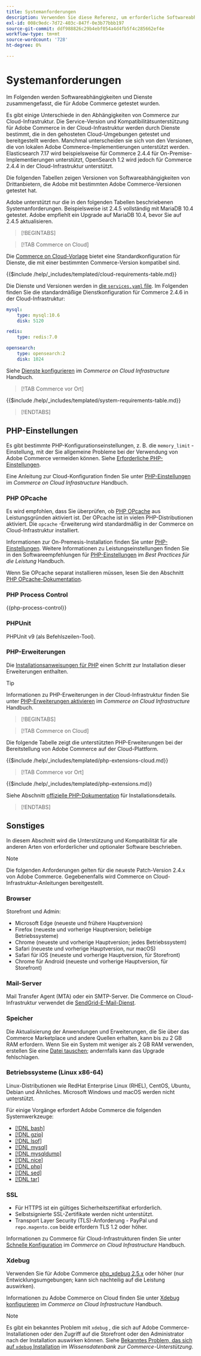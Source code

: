 ```yaml
---
title: Systemanforderungen
description: Verwenden Sie diese Referenz, um erforderliche Softwareabhängigkeiten zu identifizieren, die mit Adobe Commerce-Versionen getestet wurden.
exl-id: 008c9edc-7d72-403c-847f-0e3b77bbb197
source-git-commit: ddf988826c29b4ebf054a4d4fb5f4c285662ef4e
workflow-type: tm+mt
source-wordcount: '728'
ht-degree: 0%

---
```


# Systemanforderungen

Im Folgenden werden Softwareabhängigkeiten und Dienste zusammengefasst, die für Adobe Commerce getestet wurden.

Es gibt einige Unterschiede in den Abhängigkeiten von Commerce zur Cloud-Infrastruktur. Die Service-Version und Kompatibilitätsunterstützung für Adobe Commerce in der Cloud-Infrastruktur werden durch Dienste bestimmt, die in den gehosteten Cloud-Umgebungen getestet und bereitgestellt werden. Manchmal unterscheiden sie sich von den Versionen, die von lokalen Adobe Commerce-Implementierungen unterstützt werden. Elasticsearch 7.17 wird beispielsweise für Commerce 2.4.4 für On-Premise-Implementierungen unterstützt, OpenSearch 1.2 wird jedoch für Commerce 2.4.4 in der Cloud-Infrastruktur unterstützt.

Die folgenden Tabellen zeigen Versionen von Softwareabhängigkeiten von Drittanbietern, die Adobe mit bestimmten Adobe Commerce-Versionen getestet hat.

Adobe unterstützt nur die in den folgenden Tabellen beschriebenen Systemanforderungen. Beispielsweise ist 2.4.5 vollständig mit MariaDB 10.4 getestet. Adobe empfiehlt ein Upgrade auf MariaDB 10.4, bevor Sie auf 2.4.5 aktualisieren.

>[!BEGINTABS]

>[!TAB Commerce on Cloud]

Die [Commerce on Cloud-Vorlage](https://github.com/magento/magento-cloud) bietet eine Standardkonfiguration für Dienste, die mit einer bestimmten Commerce-Version kompatibel sind.

{{$include /help/_includes/templated/cloud-requirements-table.md}}

Die Dienste und Versionen werden in [die `services.yaml` file](https://github.com/magento/magento-cloud/blob/master/.magento/services.yaml). Im Folgenden finden Sie die standardmäßige Dienstkonfiguration für Commerce 2.4.6 in der Cloud-Infrastruktur:

```yaml
mysql:
    type: mysql:10.6
    disk: 5120

redis:
    type: redis:7.0

opensearch:
    type: opensearch:2
    disk: 1024
```

Siehe [Dienste konfigurieren](https://experienceleague.adobe.com/docs/commerce-cloud-service/user-guide/configure/service/services-yaml.html) im _Commerce on Cloud Infrastructure_ Handbuch.

>[!TAB Commerce vor Ort]

{{$include /help/_includes/templated/system-requirements-table.md}}

>[!ENDTABS]

## PHP-Einstellungen

Es gibt bestimmte PHP-Konfigurationseinstellungen, z. B. die `memory_limit` -Einstellung, mit der Sie allgemeine Probleme bei der Verwendung von Adobe Commerce vermeiden können. Siehe [Erforderliche PHP-Einstellungen](prerequisites/php-settings.md).

Eine Anleitung zur Cloud-Konfiguration finden Sie unter [PHP-Einstellungen](https://experienceleague.adobe.com/docs/commerce-cloud-service/user-guide/configure/app/php-settings.html) im _Commerce on Cloud Infrastructure_ Handbuch.

### PHP OPcache

Es wird empfohlen, dass Sie überprüfen, ob [PHP OPcache](https://www.php.net/manual/en/intro.opcache.php) aus Leistungsgründen aktiviert ist. Der OPcache ist in vielen PHP-Distributionen aktiviert. Die `opcache` -Erweiterung wird standardmäßig in der Commerce on Cloud-Infrastruktur installiert.

Informationen zur On-Premesis-Installation finden Sie unter [PHP-Einstellungen](prerequisites/php-settings.md). Weitere Informationen zu Leistungseinstellungen finden Sie in den Softwareempfehlungen für [PHP-Einstellungen](https://experienceleague.adobe.com/docs/commerce-operations/performance-best-practices/software.html#php-settings) im _Best Practices für die Leistung_ Handbuch.

Wenn Sie OPcache separat installieren müssen, lesen Sie den Abschnitt [PHP OPcache-Dokumentation](https://www.php.net/manual/en/opcache.setup.php).

### PHP Process Control

{{php-process-control}}

### PHPUnit

PHPUnit v9 (als Befehlszeilen-Tool).

### PHP-Erweiterungen

Die [Installationsanweisungen für PHP](prerequisites/php-settings.md) einen Schritt zur Installation dieser Erweiterungen enthalten.

>[!TIP]
>
>Informationen zu PHP-Erweiterungen in der Cloud-Infrastruktur finden Sie unter [PHP-Erweiterungen aktivieren](https://experienceleague.adobe.com/docs/commerce-cloud-service/user-guide/configure/app/php-settings.html#enable-extensions) im _Commerce on Cloud Infrastructure_ Handbuch.

>[!BEGINTABS]

>[!TAB Commerce on Cloud]

Die folgende Tabelle zeigt die unterstützten PHP-Erweiterungen bei der Bereitstellung von Adobe Commerce auf der Cloud-Plattform.

{{$include /help/_includes/templated/php-extensions-cloud.md}}

>[!TAB Commerce vor Ort]

{{$include /help/_includes/templated/php-extensions.md}}

Siehe Abschnitt [offizielle PHP-Dokumentation](https://www.php.net/manual/en/extensions.php) für Installationsdetails.

>[!ENDTABS]

## Sonstiges

In diesem Abschnitt wird die Unterstützung und Kompatibilität für alle anderen Arten von erforderlicher und optionaler Software beschrieben.

>[!NOTE]
>
>Die folgenden Anforderungen gelten für die neueste Patch-Version 2.4.x von Adobe Commerce. Gegebenenfalls wird Commerce on Cloud-Infrastruktur-Anleitungen bereitgestellt.

### Browser

Storefront und Admin:

- Microsoft Edge (neueste und frühere Hauptversion)
- Firefox (neueste und vorherige Hauptversion; beliebige Betriebssysteme)
- Chrome (neueste und vorherige Hauptversion; jedes Betriebssystem)
- Safari (neueste und vorherige Hauptversion, nur macOS)
- Safari für iOS (neueste und vorherige Hauptversion, für Storefront)
- Chrome für Android (neueste und vorherige Hauptversion, für Storefront)

### Mail-Server

Mail Transfer Agent (MTA) oder ein SMTP-Server. Die Commerce on Cloud-Infrastruktur verwendet die [SendGrid-E-Mail-Dienst](https://experienceleague.adobe.com/docs/commerce-cloud-service/user-guide/project/sendgrid.html).

### Speicher

Die Aktualisierung der Anwendungen und Erweiterungen, die Sie über das Commerce Marketplace und andere Quellen erhalten, kann bis zu 2 GB RAM erfordern. Wenn Sie ein System mit weniger als 2 GB RAM verwenden, erstellen Sie eine [Datei tauschen](https://support.magento.com/hc/en-us/articles/360032980432); andernfalls kann das Upgrade fehlschlagen.

### Betriebssysteme (Linux x86-64)

Linux-Distributionen wie RedHat Enterprise Linux (RHEL), CentOS, Ubuntu, Debian und Ähnliches. Microsoft Windows und macOS werden nicht unterstützt.

Für einige Vorgänge erfordert Adobe Commerce die folgenden Systemwerkzeuge:

- [[!DNL bash]](https://www.gnu.org/software/bash/)
- [[!DNL gzip]](https://www.gzip.org/)
- [[!DNL lsof]](https://linux.die.net/man/8/lsof)
- [[!DNL mysql]](https://www.mysql.com/)
- [[!DNL mysqldump]](https://dev.mysql.com/doc/refman/8.0/en/mysqldump.html)
- [[!DNL nice]](https://linux.die.net/man/1/nice)
- [[!DNL php]](https://www.php.net/)
- [[!DNL sed]](https://www.gnu.org/software/sed/manual/sed.html)
- [[!DNL tar]](https://linux.die.net/man/1/tar)

### SSL

- Für HTTPS ist ein gültiges Sicherheitszertifikat erforderlich.
- Selbstsignierte SSL-Zertifikate werden nicht unterstützt.
- Transport Layer Security (TLS)-Anforderung - PayPal und `repo.magento.com` beide erfordern TLS 1.2 oder höher.

Informationen zu Commerce für Cloud-Infrastrukturen finden Sie unter [Schnelle Konfiguration](https://experienceleague.adobe.com/docs/commerce-cloud-service/user-guide/cdn/setup-fastly/fastly-configuration.html) im _Commerce on Cloud Infrastructure_ Handbuch.

### Xdebug

Verwenden Sie für Adobe Commerce [php_xdebug 2.5.x](https://xdebug.org/download) oder höher (nur Entwicklungsumgebungen; kann sich nachteilig auf die Leistung auswirken).

Informationen zu Adobe Commerce on Cloud finden Sie unter [Xdebug konfigurieren](https://experienceleague.adobe.com/docs/commerce-cloud-service/user-guide/develop/test/debug.html) im _Commerce on Cloud Infrastructure_ Handbuch.

>[!NOTE]
>
>Es gibt ein bekanntes Problem mit `xdebug` , die sich auf Adobe Commerce-Installationen oder den Zugriff auf die Storefront oder den Administrator nach der Installation auswirken können. Siehe [Bekanntes Problem, das sich auf `xdebug` Installation](https://experienceleague.adobe.com/docs/commerce-knowledge-base/kb/troubleshooting/miscellaneous/known-issues-that-affect-installation.html) im _Wissensdatenbank zur Commerce-Unterstützung_.
